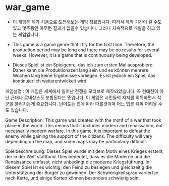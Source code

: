 # war_game

  * 이 게임은 제가 처음으로 도전해보는 게임 장르입니다. 따라서 제작 기간이 길 수도 있고 몇주동안 아무런 결과가 없을수 있습니다. 그러나 지속적으로 개발을 하고 있는 게임입니다.

  * This game is a game genre that I try for the first time. Therefore, the production period may be long and there may be no results for several weeks. However, it is a game that is continuously being developed.
 
  * Dieses Spiel ist ein Spielgenre, das ich zum ersten Mal ausprobiere. Daher kann die Produktionszeit lang sein und es können mehrere Wochen lang keine Ergebnisse vorliegen. Es ist jedoch ein Spiel, das kontinuierlich weiterentwickelt wird.


게임설명 : 이 게임은 세계에서 일어난 전쟁을 모티브로 제작되었습니다. 꼭 현대전이 아닌 근대나 르네상스도 포함된다는 뜻입니다. 이 게임은 시민들의 지지를 획득하면서 적군을 물리치는게 중요합니다. 난이도는 맵에 따라 다를것이며 어느 맵은 유독 어려울 수도 있습니다.

Game Description: This game was created with the motif of a war that took place in the world. This means that it includes modern and renaissance, not necessarily modern warfare. In this game, it is important to defeat the enemy while gaining the support of the citizens. The difficulty will vary depending on the map, and some maps may be particularly difficult.

Spielbeschreibung: Dieses Spiel wurde mit dem Motiv eines Krieges erstellt, der in der Welt stattfand. Dies bedeutet, dass es die Moderne und die Renaissance umfasst, nicht unbedingt die moderne Kriegsführung. In diesem Spiel ist es wichtig, den Feind zu besiegen und gleichzeitig die Unterstützung der Bürger zu gewinnen. Der Schwierigkeitsgrad variiert je nach Karte, und einige Karten können besonders schwierig sein.
